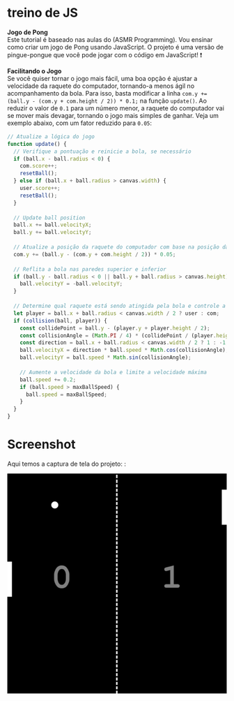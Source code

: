 # treino de JS

**Jogo de Pong**  
Este tutorial é baseado nas aulas do (ASMR Programming). Vou ensinar como criar um jogo de Pong usando JavaScript. O projeto é uma versão de pingue-pongue que você pode jogar com o código em JavaScript! ❗️

**Facilitando o Jogo**  
Se você quiser tornar o jogo mais fácil, uma boa opção é ajustar a velocidade da raquete do computador, tornando-a menos ágil no acompanhamento da bola. Para isso, basta modificar a linha `com.y += (ball.y - (com.y + com.height / 2)) * 0.1;` na função `update()`. Ao reduzir o valor de `0.1` para um número menor, a raquete do computador vai se mover mais devagar, tornando o jogo mais simples de ganhar. Veja um exemplo abaixo, com um fator reduzido para `0.05`:
```javascript
// Atualize a lógica do jogo
function update() {
  // Verifique a pontuação e reinicie a bola, se necessário
  if (ball.x - ball.radius < 0) {
    com.score++;
    resetBall();
  } else if (ball.x + ball.radius > canvas.width) {
    user.score++;
    resetBall();
  }

  // Update ball position
  ball.x += ball.velocityX;
  ball.y += ball.velocityY;

  // Atualize a posição da raquete do computador com base na posição da bola (ajustada para velocidade mais lenta)
  com.y += (ball.y - (com.y + com.height / 2)) * 0.05;

  // Reflita a bola nas paredes superior e inferior
  if (ball.y - ball.radius < 0 || ball.y + ball.radius > canvas.height) {
    ball.velocityY = -ball.velocityY;
  }

  // Determine qual raquete está sendo atingida pela bola e controle a colisão
  let player = ball.x + ball.radius < canvas.width / 2 ? user : com;
  if (collision(ball, player)) {
    const collidePoint = ball.y - (player.y + player.height / 2);
    const collisionAngle = (Math.PI / 4) * (collidePoint / (player.height / 2));
    const direction = ball.x + ball.radius < canvas.width / 2 ? 1 : -1;
    ball.velocityX = direction * ball.speed * Math.cos(collisionAngle);
    ball.velocityY = ball.speed * Math.sin(collisionAngle);

    // Aumente a velocidade da bola e limite a velocidade máxima
    ball.speed += 0.2;
    if (ball.speed > maxBallSpeed) {
      ball.speed = maxBallSpeed;
    }
  }
}
```
##

# Screenshot
Aqui temos a captura de tela do projeto: :

![screenshot](screenshot.jpg)
